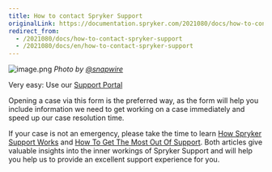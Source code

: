 ```yaml
---
title: How to contact Spryker Support
originalLink: https://documentation.spryker.com/2021080/docs/how-to-contact-spryker-support
redirect_from:
  - /2021080/docs/how-to-contact-spryker-support
  - /2021080/docs/en/how-to-contact-spryker-support
---
```


![image.png](https://cdn.document360.io/9fafa0d5-d76f-40c5-8b02-ab9515d3e879/Images/Documentation/image%28132%29.png)
*Photo by [@snapwire](https://www.pexels.com/@snapwire)*

Very easy: Use our [Support Portal ](https://support.spryker.com)

Opening a case via this form is the preferred way, as the form will help you include information we need to get working on a case immediately and speed up our case resolution time.

If your case is not an emergency, please take the time to learn [How Spryker Support Works](/docs/scos/dev/intro-to-spryker/202009.0/support/how-spryker-sup) and [How To Get The Most Out Of Support](/docs/scos/dev/intro-to-spryker/202009.0/support/how-to-get-the-). Both articles give valuable insights into the inner workings of Spryker Support and will help you help us to provide an excellent support experience for you.
